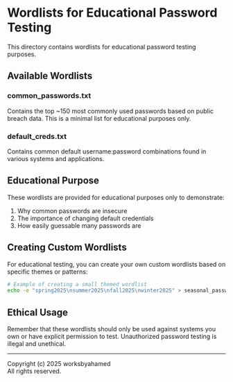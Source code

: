# Wordlists for Educational Password Testing

This directory contains wordlists for educational password testing purposes.

## Available Wordlists

### common_passwords.txt
Contains the top ~150 most commonly used passwords based on public breach data. This is a minimal list for educational purposes only.

### default_creds.txt
Contains common default username:password combinations found in various systems and applications.

## Educational Purpose

These wordlists are provided for educational purposes only to demonstrate:

1. Why common passwords are insecure
2. The importance of changing default credentials
3. How easily guessable many passwords are

## Creating Custom Wordlists

For educational testing, you can create your own custom wordlists based on specific themes or patterns:

```bash
# Example of creating a small themed wordlist
echo -e "spring2025\nsummer2025\nfall2025\nwinter2025" > seasonal_passwords.txt
```

## Ethical Usage

Remember that these wordlists should only be used against systems you own or have explicit permission to test. Unauthorized password testing is illegal and unethical.

---

Copyright (c) 2025 worksbyahamed  
All rights reserved.
